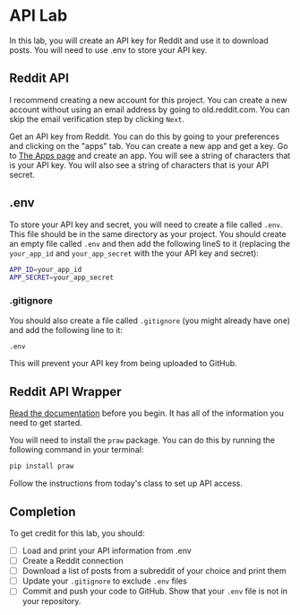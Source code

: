 # API Lab

In this lab, you will create an API key for Reddit and use it to 
download posts. You will need to use .env to store your API key.

## Reddit API

I recommend creating a new account for this project. You can create a new 
account without using an email address by going to old.reddit.com. You can
skip the email verification step by clicking `Next`.

Get an API key from Reddit. You can do this by going to your preferences and
clicking on the "apps" tab. You can create a new app and get a key. Go
to [The Apps page](https://www.reddit.com/prefs/apps/) and create an app. 
You will see a string of characters that is your API key. You will also 
see a string of characters that is your API secret. 

## .env

To store your API key and secret, you will need to create a file called `.env`. This file
should be in the same directory as your project. You should create an empty
file called `.env` and then add the following lineS to it (replacing the
`your_app_id` and `your_app_secret` with the your API key and secret):

```bash
APP_ID=your_app_id
APP_SECRET=your_app_secret
```

### .gitignore

You should also create a file called `.gitignore` (you might already have one)
and add the following line to it:

```bash
.env
```

This will prevent your API key from being uploaded to GitHub.


## Reddit API Wrapper

[Read the documentation](https://praw.readthedocs.io/en/stable/getting_started/quick_start.html) before you begin. It has all of the information you need to get started.

You will need to install the `praw` package. You can do this by running the following command in your terminal:

```bash
pip install praw
```

Follow the instructions from today's class to set up API access.

## Completion

To get credit for this lab, you should:

- [ ] Load and print your API information from .env
- [ ] Create a Reddit connection
- [ ] Download a list of posts from a subreddit of your choice and print them
- [ ] Update your `.gitignore` to exclude `.env` files
- [ ] Commit and push your code to GitHub. 
        Show that your `.env` file is not in your repository.